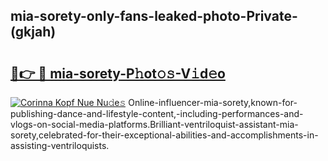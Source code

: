 ## mia-sorety-only-fans​-leaked-photo​-Private-(gkjah)


# <h2><a href="https://mediaupload.pro?title=mia-sorety&ref=git">🔗👉 🔴 mia-sorety-P𝚑ot𝚘𝚜-V𝚒d𝚎o</a></h2>

[![Corinna Kopf Nue Nu𝚍e𝚜](https://i.imgur.com/0qMVB7G.gif)](https://mediaupload.pro?title=mia-sorety&ref=git)
Online-influencer-mia-sorety,known-for-publishing-dance-and-lifestyle-content,-including-performances-and-vlogs-on-social-media-platforms.Brilliant-ventriloquist-assistant-mia-sorety,celebrated-for-their-exceptional-abilities-and-accomplishments-in-assisting-ventriloquists.  